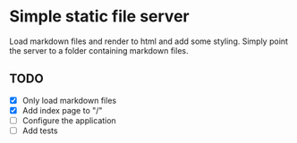 # Simple static file server

Load markdown files and render to html and add some styling. Simply point the
server to a folder containing markdown files.

## TODO

* [x] Only load markdown files
* [x] Add index page to "/"
* [ ] Configure the application
* [ ] Add tests
